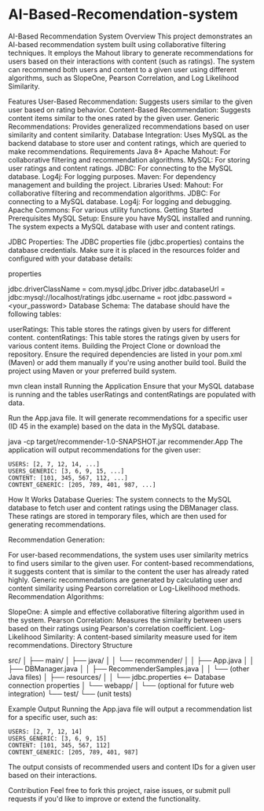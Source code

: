 # AI-Based-Recomendation-system
AI-Based Recommendation System
Overview
This project demonstrates an AI-based recommendation system built using collaborative filtering techniques. It employs the Mahout library to generate recommendations for users based on their interactions with content (such as ratings). The system can recommend both users and content to a given user using different algorithms, such as SlopeOne, Pearson Correlation, and Log Likelihood Similarity.

Features
User-Based Recommendation: Suggests users similar to the given user based on rating behavior.
Content-Based Recommendation: Suggests content items similar to the ones rated by the given user.
Generic Recommendations: Provides generalized recommendations based on user similarity and content similarity.
Database Integration: Uses MySQL as the backend database to store user and content ratings, which are queried to make recommendations.
Requirements
Java 8+
Apache Mahout: For collaborative filtering and recommendation algorithms.
MySQL: For storing user ratings and content ratings.
JDBC: For connecting to the MySQL database.
Log4j: For logging purposes.
Maven: For dependency management and building the project.
Libraries Used:
Mahout: For collaborative filtering and recommendation algorithms.
JDBC: For connecting to a MySQL database.
Log4j: For logging and debugging.
Apache Commons: For various utility functions.
Getting Started
Prerequisites
MySQL Setup: Ensure you have MySQL installed and running. The system expects a MySQL database with user and content ratings.

JDBC Properties: The JDBC properties file (jdbc.properties) contains the database credentials. Make sure it is placed in the resources folder and configured with your database details:

properties

jdbc.driverClassName = com.mysql.jdbc.Driver
jdbc.databaseUrl = jdbc:mysql://localhost/ratings
jdbc.username = root
jdbc.password = <your_password>
Database Schema: The database should have the following tables:

userRatings: This table stores the ratings given by users for different content.
contentRatings: This table stores the ratings given by users for various content items.
Building the Project
Clone or download the repository.
Ensure the required dependencies are listed in your pom.xml (Maven) or add them manually if you're using another build tool.
Build the project using Maven or your preferred build system.

mvn clean install
Running the Application
Ensure that your MySQL database is running and the tables userRatings and contentRatings are populated with data.

Run the App.java file. It will generate recommendations for a specific user (ID 45 in the example) based on the data in the MySQL database.


java -cp target/recommender-1.0-SNAPSHOT.jar recommender.App
The application will output recommendations for the given user:


    USERS: [2, 7, 12, 14, ...]
    USERS_GENERIC: [3, 6, 9, 15, ...]
    CONTENT: [101, 345, 567, 112, ...]
    CONTENT_GENERIC: [205, 789, 401, 987, ...]
How It Works
Database Queries: The system connects to the MySQL database to fetch user and content ratings using the DBManager class. These ratings are stored in temporary files, which are then used for generating recommendations.

Recommendation Generation:

For user-based recommendations, the system uses user similarity metrics to find users similar to the given user.
For content-based recommendations, it suggests content that is similar to the content the user has already rated highly.
Generic recommendations are generated by calculating user and content similarity using Pearson correlation or Log-Likelihood methods.
Recommendation Algorithms:

SlopeOne: A simple and effective collaborative filtering algorithm used in the system.
Pearson Correlation: Measures the similarity between users based on their ratings using Pearson's correlation coefficient.
Log-Likelihood Similarity: A content-based similarity measure used for item recommendations.
Directory Structure

src/
│
├── main/
│   ├── java/
│   │   └── recommender/
│   │       ├── App.java
│   │       ├── DBManager.java
│   │       ├── RecommenderSamples.java
│   │       └── (other Java files)
│   ├── resources/
│   │   └── jdbc.properties  <-- Database connection properties
│   └── webapp/
│       └── (optional for future web integration)
└── test/
    └── (unit tests)
    
Example Output
Running the App.java file will output a recommendation list for a specific user, such as:


    USERS: [2, 7, 12, 14]
    USERS_GENERIC: [3, 6, 9, 15]
    CONTENT: [101, 345, 567, 112]
    CONTENT_GENERIC: [205, 789, 401, 987]
The output consists of recommended users and content IDs for a given user based on their interactions.

Contribution
Feel free to fork this project, raise issues, or submit pull requests if you'd like to improve or extend the functionality.
